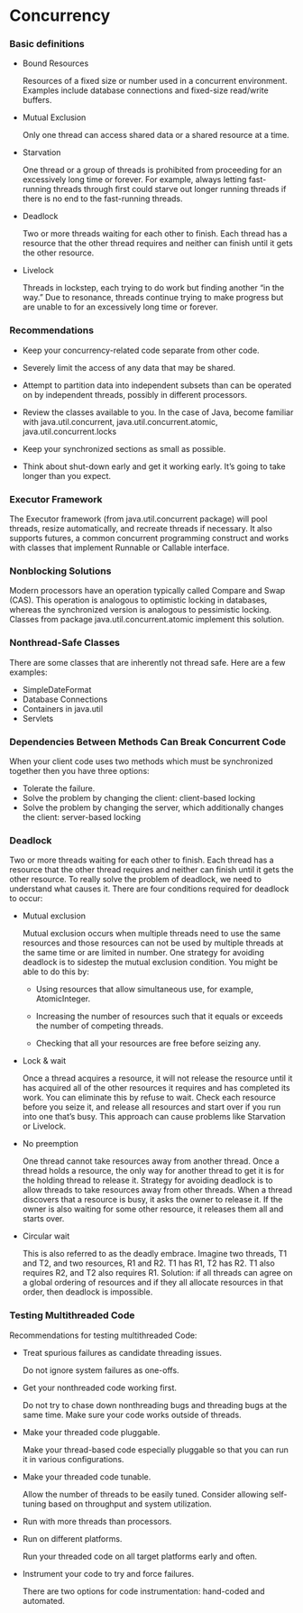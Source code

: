 # Concurrency

### Basic definitions

- Bound Resources 

  Resources of a fixed size or number used in a concurrent environment. Examples include database connections and fixed-size read/write buffers.

- Mutual Exclusion 

  Only one thread can access shared data or a shared resource at a time.

- Starvation 

  One thread or a group of threads is prohibited from proceeding for an excessively long time or forever. For example, always letting fast-running threads through first could starve out longer running threads if there is no end to the fast-running threads.

- Deadlock 

  Two or more threads waiting for each other to finish. Each thread has a resource that the other thread requires and neither can finish until it gets the other resource.

- Livelock 

  Threads in lockstep, each trying to do work but finding another “in the way.” Due to resonance, threads continue trying to make progress but are unable to for an excessively long time or forever.
  
### Recommendations

- Keep your concurrency-related code separate from other code.

- Severely limit the access of any data that may be shared.

- Attempt to partition data into independent subsets than can be operated on by independent threads, possibly in different processors.

- Review the classes available to you. In the case of Java, become familiar with java.util.concurrent, java.util.concurrent.atomic, java.util.concurrent.locks

- Keep your synchronized sections as small as possible.

- Think about shut-down early and get it working early. It’s going to take longer than you expect.

### Executor Framework

The Executor framework (from java.util.concurrent package) will pool threads, resize automatically, and recreate threads
if necessary. It also supports futures, a common concurrent programming construct and works with classes that implement Runnable or Callable interface.

### Nonblocking Solutions

Modern processors have an operation typically called Compare and Swap (CAS). This operation is analogous to optimistic locking in databases, whereas the synchronized version is analogous to pessimistic locking. Classes from package java.util.concurrent.atomic implement this solution.

### Nonthread-Safe Classes

There are some classes that are inherently not thread safe. Here are a few examples:

- SimpleDateFormat
- Database Connections
- Containers in java.util
- Servlets

### Dependencies Between Methods Can Break Concurrent Code

When your client code uses two methods which must be synchronized together then you have three options:

- Tolerate the failure.
- Solve the problem by changing the client: client-based locking
- Solve the problem by changing the server, which additionally changes the client: server-based locking

### Deadlock

Two or more threads waiting for each other to finish. Each thread has a resource that the other thread requires and neither can finish until it gets the other resource. To really solve the problem of deadlock, we need to understand what causes it. There are four conditions required for deadlock to occur:

- Mutual exclusion

  Mutual exclusion occurs when multiple threads need to use the same resources and those resources can not be used by multiple threads at the same time or are limited in number. One strategy for avoiding deadlock is to sidestep the mutual exclusion condition. You might be able to do this by:
  
  - Using resources that allow simultaneous use, for example, AtomicInteger.
  
  - Increasing the number of resources such that it equals or exceeds the number of competing threads.
  
  - Checking that all your resources are free before seizing any.

- Lock & wait

  Once a thread acquires a resource, it will not release the resource until it has acquired all of the other resources it requires and has completed its work. You can eliminate this by refuse to wait. Check each resource before you seize it, and release all resources and start over if you run into one that’s busy. This approach can cause problems like Starvation or Livelock.

- No preemption

  One thread cannot take resources away from another thread. Once a thread holds a resource, the only way for another thread to get it is for the holding thread to release it. Strategy for avoiding deadlock is to allow threads to take resources away from other threads. When a thread discovers that a resource is busy, it asks the owner to release it. If the owner is also waiting for some other resource, it releases them all and starts over.
  
- Circular wait

  This is also referred to as the deadly embrace. Imagine two threads, T1 and T2, and two resources, R1 and R2. T1 has R1, T2 has R2. T1 also requires R2, and T2 also requires R1. Solution: if all threads can agree on a global ordering of resources and if they all allocate resources in that order, then deadlock is impossible.

### Testing Multithreaded Code

Recommendations for testing multithreaded Code:

- Treat spurious failures as candidate threading issues.

  Do not ignore system failures as one-offs.

- Get your nonthreaded code working first.

  Do not try to chase down nonthreading bugs and threading bugs at the same time. Make sure your code works outside of threads.

- Make your threaded code pluggable.

  Make your thread-based code especially pluggable so that you can run it in various configurations.

- Make your threaded code tunable.

  Allow the number of threads to be easily tuned. Consider allowing self-tuning based on throughput and system utilization.

- Run with more threads than processors.

- Run on different platforms.

  Run your threaded code on all target platforms early and often.

- Instrument your code to try and force failures.

  There are two options for code instrumentation: hand-coded and automated.
